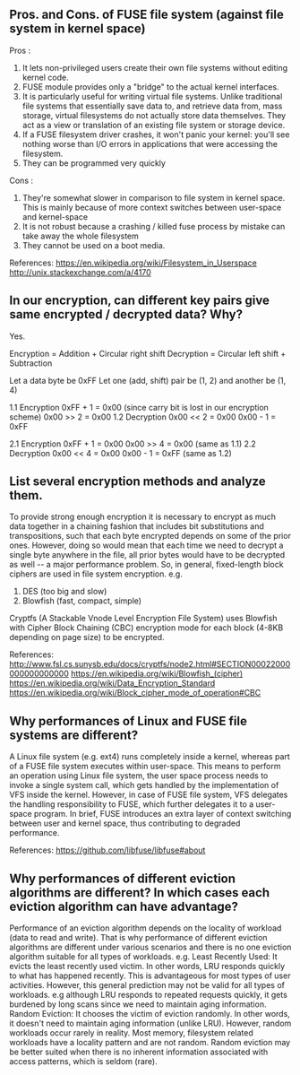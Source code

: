 ## Pros. and Cons. of FUSE file system (against file system in kernel space)
Pros :
1. It lets non-privileged users create their own file systems without editing kernel code.
2. FUSE module provides only a "bridge" to the actual kernel interfaces.
3. It is particularly useful for writing virtual file systems. Unlike traditional file systems that essentially save data to, and retrieve data from, mass storage, virtual filesystems do not actually store data themselves. They act as a view or translation of an existing file system or storage device.
4. If a FUSE filesystem driver crashes, it won't panic your kernel: you'll see nothing worse than I/O errors in applications that were accessing the filesystem.
5. They can be programmed very quickly

Cons :
1. They're somewhat slower in comparison to file system in kernel space. This is mainly because of more context switches between user-space and kernel-space
2. It is not robust because a crashing / killed fuse process by mistake can take away the whole filesystem
3. They cannot be used on a boot media.

References:
https://en.wikipedia.org/wiki/Filesystem_in_Userspace
http://unix.stackexchange.com/a/4170

## In our encryption, can different key pairs give same encrypted / decrypted data? Why?
Yes.

Encryption = Addition + Circular right shift
Decryption = Circular left shift + Subtraction

Let a data byte be 0xFF
Let one (add, shift) pair be (1, 2) and another be (1, 4)

1.1 Encryption
0xFF + 1 = 0x00 (since carry bit is lost in our encryption scheme)
0x00 >> 2 = 0x00
1.2 Decryption
0x00 << 2 = 0x00
0x00 - 1 = 0xFF

2.1 Encryption
0xFF + 1 = 0x00
0x00 >> 4 = 0x00 (same as 1.1)
2.2 Decryption
0x00 << 4 = 0x00
0x00 - 1 = 0xFF (same as 1.2)

## List several encryption methods and analyze them.

To provide strong enough encryption it is necessary to encrypt as much data together in a chaining fashion that includes bit substitutions and transpositions, such that each byte encrypted depends on some of the prior ones. However, doing so would mean that each time we need to decrypt a single byte anywhere in the file, all prior bytes would have to be decrypted as well -- a major performance problem. So, in general, fixed-length block ciphers are used in file system encryption. e.g.

1. DES (too big and slow)
2. Blowfish (fast, compact, simple)

Cryptfs (A Stackable Vnode Level Encryption File System) uses Blowfish with Cipher Block Chaining (CBC) encryption mode for each block (4-8KB depending on page size) to be encrypted.

References:
http://www.fsl.cs.sunysb.edu/docs/cryptfs/node2.html#SECTION00022000000000000000
https://en.wikipedia.org/wiki/Blowfish_(cipher)
https://en.wikipedia.org/wiki/Data_Encryption_Standard
https://en.wikipedia.org/wiki/Block_cipher_mode_of_operation#CBC

## Why performances of Linux and FUSE file systems are different?
A Linux file system (e.g. ext4) runs completely inside a kernel, whereas part of a FUSE file system executes within user-space. This means to perform an operation using Linux file system, the user space process needs to invoke a single system call, which gets handled by the implementation of VFS inside the kernel.
However, in case of FUSE file system, VFS delegates the handling responsibility to FUSE, which further delegates it to a user-space program. In brief, FUSE introduces an extra layer of context switching between user and kernel space, thus contributing to degraded performance.

References:
https://github.com/libfuse/libfuse#about

## Why performances of different eviction algorithms are different? In which cases each eviction algorithm can have advantage?
Performance of an eviction algorithm depends on the locality of workload (data to read and write). That is why performance of different eviction algorithms are different under various scenarios and there is no one eviction algorithm suitable for all types of workloads. e.g.
Least Recently Used:
	It evicts the least recently used victim. In other words, LRU responds quickly to what has happened recently.
	This is advantageous for most types of user activities. However, this general prediction may not be valid for all types of workloads. e.g although LRU responds to repeated requests quickly, it gets burdened by long scans since we need to maintain aging information.
Random Eviction:
	It chooses the victim of eviction randomly. In other words, it doesn't need to maintain aging information (unlike LRU). However, random workloads occur rarely in reality. Most memory, filesystem related workloads have a locality pattern and are not random. Random eviction may be better suited when there is no inherent information associated with access patterns, which is seldom (rare).